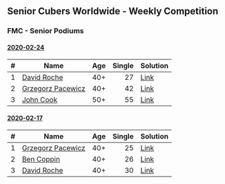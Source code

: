 ## Senior Cubers Worldwide - Weekly Competition
### FMC - Senior Podiums
#### [2020-02-24](2020-02-24.md)

| # | Name | Age | Single | Solution |
| :--: | -- | :--: | --: | -- |
| 1 | [David Roche](../persons/david_roche.md) | 40+ | 27 | [Link](https://www.facebook.com/groups/1604105099735401/permalink/2146673152145257/) |
| 2 | [Grzegorz Pacewicz](../persons/grzegorz_pacewicz.md) | 40+ | 42 | [Link](https://www.facebook.com/groups/1604105099735401/permalink/2146673152145257/) |
| 3 | [John Cook](../persons/john_cook.md) | 50+ | 55 | [Link](https://www.facebook.com/groups/1604105099735401/permalink/2146673152145257/) |

#### [2020-02-17](2020-02-17.md)

| # | Name | Age | Single | Solution |
| :--: | -- | :--: | --: | -- |
| 1 | [Grzegorz Pacewicz](../persons/grzegorz_pacewicz.md) | 40+ | 25 | [Link](https://www.facebook.com/groups/1604105099735401/permalink/2138923996253506/) |
| 2 | [Ben Coppin](../persons/ben_coppin.md) | 40+ | 26 | [Link](https://www.facebook.com/groups/1604105099735401/permalink/2138923996253506/) |
| 3 | [David Roche](../persons/david_roche.md) | 40+ | 30 | [Link](https://www.facebook.com/groups/1604105099735401/permalink/2138923996253506/) |



